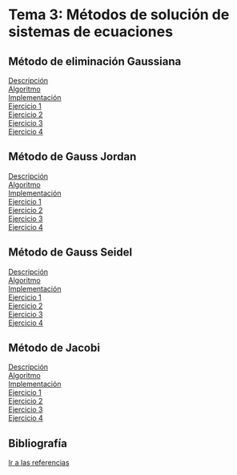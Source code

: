 <h1>Tema 3: Métodos de solución de sistemas de ecuaciones</h1>

<h2>Método de eliminación Gaussiana</h2>
<a href="Sobre_los_metodos/Eliminacion_Gaussiana/Elminicacion_Gaussiana_descrip.md">Descripción</a></br>
<a href="Sobre_los_metodos/Eliminacion_Gaussiana/Algoritmo.md">Algoritmo</a></br>
<a href="EJERCICIOS_T03/Metodo_EliminacionGaussiana/src/Paquete01/Main.java">Implementación</a></br>
<a href="Ejemplos/Eliminacion_Gaussiana01.md">Ejercicio 1</a></br>
<a href="Ejemplos/Eliminacion_Gaussiana02.md">Ejercicio 2</a></br>
<a href="Ejemplos/Eliminacion_Gaussiana03.md">Ejercicio 3</a></br>
<a href="Ejemplos/Eliminacion_Gaussiana04.md">Ejercicio 4</a></br>

<h2>Método de Gauss Jordan</h2>
<a href="Sobre_los_metodos/Gauss_Jordan/Descripcion.md">Descripción</a></br>
<a href="Sobre_los_metodos/Gauss_Jordan/Algoritmo.md">Algoritmo</a></br>
<a href="EJERCICIOS_T03/Metodo_GaussJordan/src/Paquete01/Main.java">Implementación</a></br>
<a href="Ejemplos/Gauss-Jordan/Gauss-Jordan01.md">Ejercicio 1</a></br>
<a href="">Ejercicio 2</a></br>
<a href="">Ejercicio 3</a></br>
<a href="">Ejercicio 4</a></br>

<h2>Método de Gauss Seidel</h2>
<a href="Sobre_los_metodos/Gauss_Seidel/Descripcion.md">Descripción</a></br>
<a href="Sobre_los_metodos/Gauss_Seidel/Algoritmo.md">Algoritmo</a></br>
<a href="EJERCICIOS_T03/Metodo_GaussSeidel/src/Paquete01/Main.java">Implementación</a></br>
<a href="">Ejercicio 1</a></br>
<a href="">Ejercicio 2</a></br>
<a href="">Ejercicio 3</a></br>
<a href="">Ejercicio 4</a></br>

<h2>Método de Jacobi</h2>
<a href="Sobre_los_metodos/Jacobi/Descripcion.md">Descripción</a></br>
<a href="Sobre_los_metodos/Jacobi/Algoritmo.md">Algoritmo</a></br>
<a href="EJERCICIOS_T03/Metodo_Jacobi/src/Paquete01/Main.java">Implementación</a></br>
<a href="">Ejercicio 1</a></br>
<a href="">Ejercicio 2</a></br>
<a href="">Ejercicio 3</a></br>
<a href="">Ejercicio 4</a>

<h2>Bibliografía</h2>
<a href="Biliografia/Referencias.md">Ir a las referencias</a>
